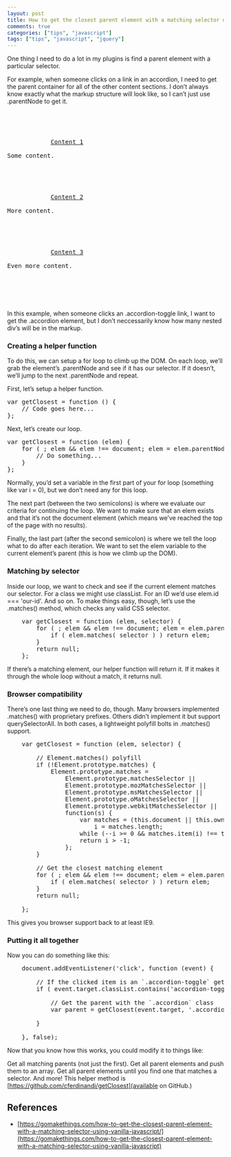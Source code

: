 ```yaml
---
layout: post
title: How to get the closest parent element with a matching selector using vanilla JavaScript
comments: true
categories: ["tips", "javascript"]
tags: ["tips", "javascript", "jquery"]
---
```


One thing I need to do a lot in my plugins is find a parent element with a particular selector.

For example, when someone clicks on a link in an accordion, I need to get the parent container for all of the other content sections. I don’t always know exactly what the markup structure will look like, so I can’t just use .parentNode to get it.

<pre>
	<div class="accordion">
		<div>
			<a class="accordion-toggle" href="#content-1">Content 1</a>
			<div id="content-1">Some content.</div>
		</div>
		<div>
			<a class="accordion-toggle" href="#content-2">Content 2</a>
			<div id="content-2">More content.</div>
		</div>
		<div>
			<a class="accordion-toggle" href="#content-3">Content 3</a>
			<div id="content-3">Even more content.</div>
		</div>
	</div>
</pre>

In this example, when someone clicks an .accordion-toggle link, I want to get the .accordion element, but I don’t neccessarily know how many nested div’s will be in the markup.

### Creating a helper function 

To do this, we can setup a for loop to climb up the DOM. On each loop, we’ll grab the element’s .parentNode and see if it has our selector. If it doesn’t, we’ll jump to the next .parentNode and repeat.

First, let’s setup a helper function.

<pre>
var getClosest = function () {
	// Code goes here...
};
</pre>

Next, let’s create our loop.

<pre>
var getClosest = function (elem) {
	for ( ; elem && elem !== document; elem = elem.parentNode ) {
		// Do something...
	}
};
</pre>

Normally, you’d set a variable in the first part of your for loop (something like var i = 0), but we don’t need any for this loop.

The next part (between the two semicolons) is where we evaluate our criteria for continuing the loop. We want to make sure that an elem exists and that it’s not the document element (which means we’ve reached the top of the page with no results).

Finally, the last part (after the second semicolon) is where we tell the loop what to do after each iteration. We want to set the elem variable to the current element’s parent (this is how we climb up the DOM).

### Matching by selector 

Inside our loop, we want to check and see if the current element matches our selector. For a class we might use classList. For an ID we’d use elem.id === 'our-id'. And so on. To make things easy, though, let’s use the .matches() method, which checks any valid CSS selector.

<pre>
	var getClosest = function (elem, selector) {
		for ( ; elem && elem !== document; elem = elem.parentNode ) {
			if ( elem.matches( selector ) ) return elem;
		}
		return null;
	};
</pre>

If there’s a matching element, our helper function will return it. If it makes it through the whole loop without a match, it returns null.

### Browser compatibility 

There’s one last thing we need to do, though. Many browsers implemented .matches() with proprietary prefixes. Others didn’t implement it but support querySelectorAll. In both cases, a lightweight polyfill bolts in .matches() support.

<pre>
	var getClosest = function (elem, selector) {

		// Element.matches() polyfill
		if (!Element.prototype.matches) {
		    Element.prototype.matches =
		        Element.prototype.matchesSelector ||
		        Element.prototype.mozMatchesSelector ||
		        Element.prototype.msMatchesSelector ||
		        Element.prototype.oMatchesSelector ||
		        Element.prototype.webkitMatchesSelector ||
		        function(s) {
		            var matches = (this.document || this.ownerDocument).querySelectorAll(s),
		                i = matches.length;
		            while (--i >= 0 && matches.item(i) !== this) {}
		            return i > -1;
		        };
		}

		// Get the closest matching element
		for ( ; elem && elem !== document; elem = elem.parentNode ) {
			if ( elem.matches( selector ) ) return elem;
		}
		return null;

	};
</pre>

This gives you browser support back to at least IE9.

### Putting it all together

Now you can do something like this:

<pre>
	document.addEventListener('click', function (event) {

		// If the clicked item is an `.accordion-toggle` get the parent `.accordion`
		if ( event.target.classList.contains('accordion-toggle') ) {

			// Get the parent with the `.accordion` class
			var parent = getClosest(event.target, '.accordion');

		}

	}, false);
</pre>

Now that you know how this works, you could modify it to things like:

Get all matching parents (not just the first).
Get all parent elements and push them to an array.
Get all parent elements until you find one that matches a selector.
And more!
This helper method is [https://github.com/cferdinandi/getClosest](available on GitHub.)

## References

* [https://gomakethings.com/how-to-get-the-closest-parent-element-with-a-matching-selector-using-vanilla-javascript/](https://gomakethings.com/how-to-get-the-closest-parent-element-with-a-matching-selector-using-vanilla-javascript)